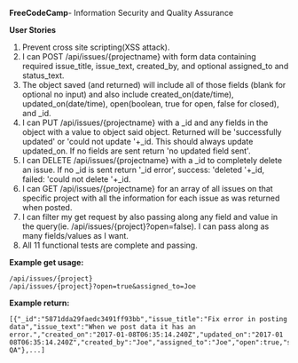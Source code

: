 **FreeCodeCamp**- Information Security and Quality Assurance

**User Stories**

1. Prevent cross site scripting(XSS attack).
2. I can POST /api/issues/{projectname} with form data containing required issue_title, issue_text, created_by, and optional assigned_to and status_text.
3. The object saved (and returned) will include all of those fields (blank for optional no input) and also include created_on(date/time), updated_on(date/time), open(boolean, true for open, false for closed), and _id.
4. I can PUT /api/issues/{projectname} with a _id and any fields in the object with a value to object said object. Returned will be 'successfully updated' or 'could not update '+_id. This should always update updated_on. If no fields are sent return 'no updated field sent'.
5. I can DELETE /api/issues/{projectname} with a _id to completely delete an issue. If no _id is sent return '_id error', success: 'deleted '+_id, failed: 'could not delete '+_id.
6. I can GET /api/issues/{projectname} for an array of all issues on that specific project with all the information for each issue as was returned when posted.
7. I can filter my get request by also passing along any field and value in the query(ie. /api/issues/{project}?open=false). I can pass along as many fields/values as I want.
8. All 11 functional tests are complete and passing.

**Example get usage:**
```
/api/issues/{project}
/api/issues/{project}?open=true&assigned_to=Joe
```

**Example return:**
```
[{"_id":"5871dda29faedc3491ff93bb","issue_title":"Fix error in posting data","issue_text":"When we post data it has an
error.","created_on":"2017-01-08T06:35:14.240Z","updated_on":"2017-01
08T06:35:14.240Z","created_by":"Joe","assigned_to":"Joe","open":true,"status_text":"In QA"},...] 
```

